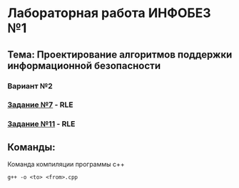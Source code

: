 # Лабораторная работа ИНФОБЕЗ №1

## Тема: Проектирование алгоритмов поддержки информационной безопасности

### Вариант №2

### [Задание №7](./task_7)  - RLE

### [Задание №11](./task_11)  - RLE

## Команды:

Команда компиляции программы c++
```shell
g++ -o <to> <from>.cpp 
```